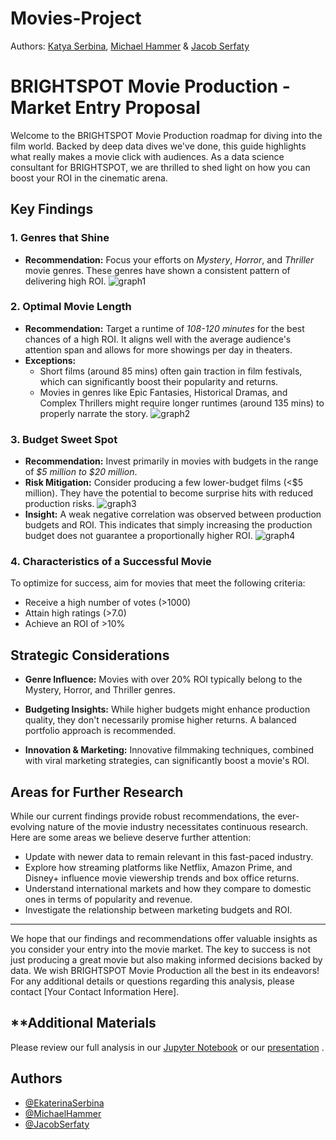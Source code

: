 # Movies-Project

Authors: [Katya Serbina](https://github.com/serbinaekaterinai), [Michael Hammer](https://github.com/michaelhammer1) & [Jacob Serfaty](https://github.com/jacobserfaty)


# BRIGHTSPOT Movie Production - Market Entry Proposal

Welcome to the BRIGHTSPOT Movie Production roadmap for diving into the film world. Backed by deep data dives we've done, this guide highlights what really makes a movie click with audiences. As a data science consultant for BRIGHTSPOT, we are thrilled to shed light on how you can boost your ROI in the cinematic arena.

## **Key Findings**

### **1. Genres that Shine**
- **Recommendation:** Focus your efforts on *Mystery*, *Horror*, and *Thriller* movie genres. These genres have shown a consistent pattern of delivering high ROI.
![graph1](https://github.com/serbinaekaterinai/Movies-Project/blob/main/images/Screenshot%202023-09-14%20at%2010.39.28%20AM.png)


### **2. Optimal Movie Length**
- **Recommendation:** Target a runtime of *108-120 minutes* for the best chances of a high ROI. It aligns well with the average audience's attention span and allows for more showings per day in theaters.
- **Exceptions:** 
    - Short films (around 85 mins) often gain traction in film festivals, which can significantly boost their popularity and returns.
    - Movies in genres like Epic Fantasies, Historical Dramas, and Complex Thrillers might require longer runtimes (around 135 mins) to properly narrate the story.
![graph2](https://github.com/serbinaekaterinai/Movies-Project/blob/main/images/Screenshot%202023-09-14%20at%2010.50.59%20AM.png)

### **3. Budget Sweet Spot**
- **Recommendation:** Invest primarily in movies with budgets in the range of *$5 million to $20 million*.
- **Risk Mitigation:** Consider producing a few lower-budget films (<$5 million). They have the potential to become surprise hits with reduced production risks.
![graph3](https://github.com/serbinaekaterinai/Movies-Project/blob/main/images/Screenshot%202023-09-14%20at%2011.35.51%20AM.png)
- **Insight:** A weak negative correlation was observed between production budgets and ROI. This indicates that simply increasing the production budget does not guarantee a proportionally higher ROI.
![graph4](https://github.com/serbinaekaterinai/Movies-Project/blob/main/images/Screenshot%202023-09-14%20at%2011.37.53%20AM.png)

### **4. Characteristics of a Successful Movie**
To optimize for success, aim for movies that meet the following criteria:
- Receive a high number of votes (>1000)
- Attain high ratings (>7.0)
- Achieve an ROI of >10%

## **Strategic Considerations**

- **Genre Influence:** Movies with over 20% ROI typically belong to the Mystery, Horror, and Thriller genres.
  
- **Budgeting Insights:** While higher budgets might enhance production quality, they don't necessarily promise higher returns. A balanced portfolio approach is recommended.

- **Innovation & Marketing:** Innovative filmmaking techniques, combined with viral marketing strategies, can significantly boost a movie's ROI.

## **Areas for Further Research**
While our current findings provide robust recommendations, the ever-evolving nature of the movie industry necessitates continuous research. Here are some areas we believe deserve further attention:
- Update with newer data to remain relevant in this fast-paced industry.
- Explore how streaming platforms like Netflix, Amazon Prime, and Disney+ influence movie viewership trends and box office returns.
- Understand international markets and how they compare to domestic ones in terms of popularity and revenue.
- Investigate the relationship between marketing budgets and ROI. 

---

We hope that our findings and recommendations offer valuable insights as you consider your entry into the movie market. The key to success is not just producing a great movie but also making informed decisions backed by data. We wish BRIGHTSPOT Movie Production all the best in its endeavors!
For any additional details or questions regarding this analysis, please contact [Your Contact Information Here].

## **Additional Materials

Please review our full analysis in our [Jupyter Notebook]() or our [presentation]() .
## Authors

- [@EkaterinaSerbina](https://github.com/serbinaekaterinai)
- [@MichaelHammer]()
- [@JacobSerfaty]()

